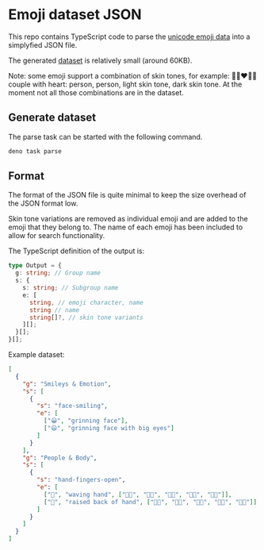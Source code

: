 # Emoji dataset JSON

This repo contains TypeScript code to parse the [unicode emoji data](https://unicode.org/Public/emoji/latest/emoji-test.txt) into a simplyfied JSON file.

The generated [dataset](dataset/emoji.json) is relatively small (around 60KB).

Note: some emoji support a combination of skin tones, for example: 🧑🏻‍❤‍🧑🏿 couple with heart: person, person, light skin tone, dark skin tone. At the moment not all those combinations are in the dataset.

## Generate dataset

The parse task can be started with the following command.

```bash
deno task parse
```

## Format

The format of the JSON file is quite minimal to keep the size overhead of the JSON format low.

Skin tone variations are removed as individual emoji and are added to the emoji that they belong to. The name of each emoji has been included to allow for search functionality.

The TypeScript definition of the output is:

```ts
type Output = {
  g: string; // Group name
  s: {
    s: string; // Subgroup name
    e: [
      string, // emoji character, name
      string // name
      string[]?, // skin tone variants
    ][];
  }[];
}[];
```

Example dataset:

```json
[
  {
    "g": "Smileys & Emotion",
    "s": [
      {
        "s": "face-smiling",
        "e": [
          ["😀", "grinning face"],
          ["😃", "grinning face with big eyes"]
        ]
      }
    ],
    "g": "People & Body",
    "s": [
      {
        "s": "hand-fingers-open",
        "e": [
          ["👋", "waving hand", ["👋🏻", "👋🏼", "👋🏽", "👋🏾", "👋🏿"]],
          ["🤚", "raised back of hand", ["🤚🏻", "🤚🏼", "🤚🏽", "🤚🏾", "🤚🏿"]]
        ]
      }
    ]
  }
]
```
